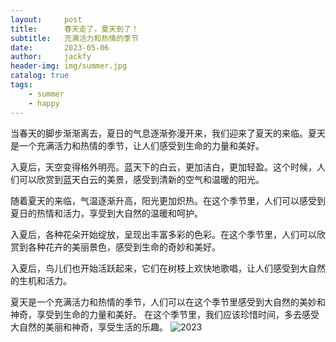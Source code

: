 ```yaml
---
layout:     post
title:      春天走了，夏天到了！
subtitle:   充满活力和热情的季节
date:       2023-05-06
author:     jackfy
header-img: img/summer.jpg
catalog: true
tags:
    - summer
    - happy
---
```

   当春天的脚步渐渐离去，夏日的气息逐渐弥漫开来，我们迎来了夏天的来临。夏天是一个充满活力和热情的季节，让人们感受到生命的力量和美好。

入夏后，天空变得格外明亮。蓝天下的白云，更加洁白，更加轻盈。这个时候，人们可以欣赏到蓝天白云的美景，感受到清新的空气和温暖的阳光。

随着夏天的来临，气温逐渐升高，阳光更加炽热。在这个季节里，人们可以感受到夏日的热情和活力，享受到大自然的温暖和呵护。

入夏后，各种花朵开始绽放，呈现出丰富多彩的色彩。在这个季节里，人们可以欣赏到各种花卉的美丽景色，感受到生命的奇妙和美好。

入夏后，鸟儿们也开始活跃起来，它们在树枝上欢快地歌唱，让人们感受到大自然的生机和活力。

夏天是一个充满活力和热情的季节，人们可以在这个季节里感受到大自然的美妙和神奇，享受到生命的力量和美好。
在这个季节里，我们应该珍惜时间，多去感受大自然的美丽和神奇，享受生活的乐趣。
![2023](https://user-images.githubusercontent.com/131378528/236629651-ac245e5c-a8c3-472c-8707-db0d4d53853c.jpg)
